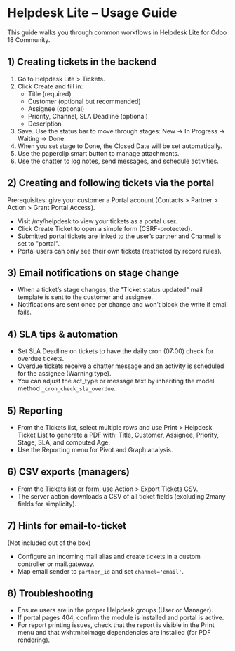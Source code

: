 # Helpdesk Lite – Usage Guide

This guide walks you through common workflows in Helpdesk Lite for Odoo 18 Community.

## 1) Creating tickets in the backend
1. Go to Helpdesk Lite > Tickets.
2. Click Create and fill in:
   - Title (required)
   - Customer (optional but recommended)
   - Assignee (optional)
   - Priority, Channel, SLA Deadline (optional)
   - Description
3. Save. Use the status bar to move through stages: New → In Progress → Waiting → Done.
4. When you set stage to Done, the Closed Date will be set automatically.
5. Use the paperclip smart button to manage attachments.
6. Use the chatter to log notes, send messages, and schedule activities.

## 2) Creating and following tickets via the portal
Prerequisites: give your customer a Portal account (Contacts > Partner > Action > Grant Portal Access).

- Visit /my/helpdesk to view your tickets as a portal user.
- Click Create Ticket to open a simple form (CSRF-protected).
- Submitted portal tickets are linked to the user’s partner and Channel is set to "portal".
- Portal users can only see their own tickets (restricted by record rules).

## 3) Email notifications on stage change
- When a ticket’s stage changes, the "Ticket status updated" mail template is sent to the customer and assignee.
- Notifications are sent once per change and won’t block the write if email fails.

## 4) SLA tips & automation
- Set SLA Deadline on tickets to have the daily cron (07:00) check for overdue tickets.
- Overdue tickets receive a chatter message and an activity is scheduled for the assignee (Warning type).
- You can adjust the act_type or message text by inheriting the model method `_cron_check_sla_overdue`.

## 5) Reporting
- From the Tickets list, select multiple rows and use Print > Helpdesk Ticket List to generate a PDF with:
  Title, Customer, Assignee, Priority, Stage, SLA, and computed Age.
- Use the Reporting menu for Pivot and Graph analysis.

## 6) CSV exports (managers)
- From the Tickets list or form, use Action > Export Tickets CSV.
- The server action downloads a CSV of all ticket fields (excluding 2many fields for simplicity).

## 7) Hints for email-to-ticket
(Not included out of the box)
- Configure an incoming mail alias and create tickets in a custom controller or mail.gateway.
- Map email sender to `partner_id` and set `channel='email'`.

## 8) Troubleshooting
- Ensure users are in the proper Helpdesk groups (User or Manager).
- If portal pages 404, confirm the module is installed and portal is active.
- For report printing issues, check that the report is visible in the Print menu and that wkhtmltoimage dependencies are installed (for PDF rendering).

